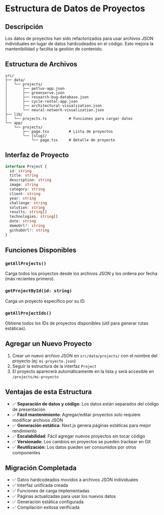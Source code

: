 # Estructura de Datos de Proyectos

## Descripción

Los datos de proyectos han sido refactorizados para usar archivos JSON individuales en lugar de datos hardcodeados en el código. Esto mejora la mantenibilidad y facilita la gestión de contenido.

## Estructura de Archivos

```
src/
├── data/
│   └── projects/
│       ├── petluv-app.json
│       ├── greenserve.json
│       ├── research-bug-database.json
│       ├── cycle-rental-app.json
│       ├── architectural-visualization.json
│       └── neural-network-visualization.json
├── lib/
│   └── projects.ts          # Funciones para cargar datos
└── app/
    └── projects/
        ├── page.tsx         # Lista de proyectos
        └── [slug]/
            └── page.tsx     # Detalle de proyecto
```

## Interfaz de Proyecto

```typescript
interface Project {
  id: string
  title: string
  description: string
  image: string
  category: string
  client: string
  year: string
  challenge: string
  solution: string
  results: string[]
  technologies: string[]
  date: string
  demoUrl?: string
  githubUrl?: string
}
```

## Funciones Disponibles

### `getAllProjects()`
Carga todos los proyectos desde los archivos JSON y los ordena por fecha (más recientes primero).

### `getProjectById(id: string)`
Carga un proyecto específico por su ID.

### `getAllProjectIds()`
Obtiene todos los IDs de proyectos disponibles (útil para generar rutas estáticas).

## Agregar un Nuevo Proyecto

1. Crear un nuevo archivo JSON en `src/data/projects/` con el nombre del proyecto (ej: `mi-proyecto.json`)
2. Seguir la estructura de la interfaz `Project`
3. El proyecto aparecerá automáticamente en la lista y será accesible en `/projects/mi-proyecto`

## Ventajas de esta Estructura

- ✅ **Separación de datos y código**: Los datos están separados del código de presentación
- ✅ **Fácil mantenimiento**: Agregar/editar proyectos solo requiere modificar archivos JSON
- ✅ **Generación estática**: Next.js genera páginas estáticas para mejor rendimiento
- ✅ **Escalabilidad**: Fácil agregar nuevos proyectos sin tocar código
- ✅ **Versionado**: Los cambios en proyectos se pueden trackear en Git
- ✅ **Reutilización**: Los datos pueden ser consumidos por otros componentes

## Migración Completada

- ✅ Datos hardcodeados movidos a archivos JSON individuales
- ✅ Interfaz unificada creada
- ✅ Funciones de carga implementadas
- ✅ Páginas actualizadas para usar los nuevos datos
- ✅ Generación estática configurada
- ✅ Compilación exitosa verificada
